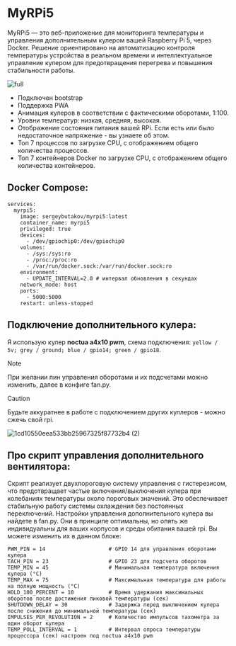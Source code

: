 # MyRPi5
MyRPi5 — это веб-приложение для мониторинга температуры и управления дополнительным кулером вашей Raspberry Pi 5, через Docker. Решение ориентировано на автоматизацию контроля температуры устройства в реальном времени и интеллектуальное управление кулером для предотвращения перегрева и повышения стабильности работы. 

![full](https://github.com/user-attachments/assets/a82b88ae-dd99-4ea0-bcae-2f8f5709bcfb)

* Подключен bootstrap
* Поддержка PWA 
* Анимация кулеров в соответствии с фактическими оборотами, 1:100.
* Уровни температур: низкая, средняя, высокая.
* Отображение состояния питания вашей RPi. Если есть или было недостаточное напряжение - вы узнаете об этом.
* Топ 7 процессов по загрузке CPU, с отображением общего количества процессов.
* Топ 7 контейнеров Docker по загрузке CPU, с отображением общего количества контейнеров.

## Docker Compose:
```
services:
  myrpi5:
    image: sergeybutakov/myrpi5:latest
    container_name: myrpi5
    privileged: true
    devices:
      - /dev/gpiochip0:/dev/gpiochip0
    volumes:
      - /sys:/sys:ro
      - /proc:/proc:ro
      - /var/run/docker.sock:/var/run/docker.sock:ro
    environment:
      - UPDATE_INTERVAL=2.0 # интервал обновления в секундах
    network_mode: host
    ports:
      - 5000:5000
    restart: unless-stopped
```

## Подключение дополнительного кулера:
Я использую кулер **noctua a4x10 pwm**, схема подключения: `yellow / 5v; grey / ground; blue / gpio14; green / gpio18`.
> [!NOTE]
> При желании пин управления оборотами и их подсчетами можно изменить, далее в конфиге fan.py.

> [!CAUTION]
> Будьте аккуратнее в работе с подключением других куллеров - можно сжечь свой rpi.

![1cd10550eea533bb25967325f87732b4 (2)](https://github.com/user-attachments/assets/ab69ca6b-33e5-43a5-ac89-3cbd0ed19033)

## Про скрипт управления дополнительного вентилятора:
Скрипт реализует двухпороговую систему управления с гистерезисом, что предотвращает частые включения/выключения кулера при колебаниях температуры около пороговых значений. Это обеспечивает стабильную работу системы охлаждения без постоянных переключений. 
Настройки управления дополнительного кулера вы найдете в fan.py. Они в принципе оптимальны, но опять же индивидуальны для ваших корпусов и среды обитания вашей rpi. Вы можете изменить их в данном блоке:
```
PWM_PIN = 14                    # GPIO 14 для управления оборотами кулера
TACH_PIN = 23                   # GPIO 23 для подсчета оборотов
TEMP_MIN = 45                   # Минимальная температура включения кулера (°C)
TEMP_MAX = 75                   # Максимальная температура для работы на полную мощность (°C)
HOLD_100_PERCENT = 10           # Время удержания максимальных оборотов после достижения пиковой температуры (сек)
SHUTDOWN_DELAY = 30             # Задержка перед выключением кулера после снижения до минимальной температуры (сек)
IMPULSES_PER_REVOLUTION = 2     # Количество импульсов тахометра за один оборот кулера
TEMP_POLL_INTERVAL = 1          # Интервал опроса температуры процессора (сек) настроен под noctua a4x10 pwm
```
